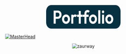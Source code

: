 
<div align="center">
  <a href="https://zaurh.com">
    <img src="https://github.com/helloworlditsm/APK/blob/ad0e7e8cf4c639107acacaec885e077faffdca4b/portfolio.svg" alt="Description of your image" width="240" height="76">
  </a>
</div>

[![MasterHead](https://i.hizliresim.com/gl7cx5q.gif)](https://zaurh.com)
  <p align="center"><img src="https://komarev.com/ghpvc/?username=zaurh&label=Profile%20views&color=0eb64f&style=flat" alt="zaurway" /> </p>







 

